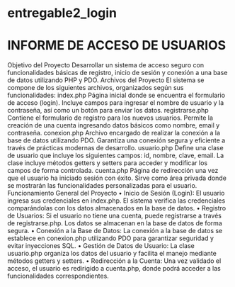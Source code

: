 # entregable2_login
# INFORME DE ACCESO DE USUARIOS
Objetivo del Proyecto
Desarrollar un sistema de acceso seguro con funcionalidades básicas de registro, inicio de sesión y conexión a una base de datos utilizando PHP y PDO.
Archivos del Proyecto
El sistema se compone de los siguientes archivos, organizados según sus funcionalidades:
index.php
Página inicial donde se encuentra el formulario de acceso (login). Incluye campos para ingresar el nombre de usuario y la contraseña, así como un botón para enviar los datos.
registrarse.php
Contiene el formulario de registro para los nuevos usuarios. Permite la creación de una cuenta ingresando datos básicos como nombre, email y contraseña.
conexion.php
Archivo encargado de realizar la conexión a la base de datos utilizando PDO. Garantiza una conexión segura y eficiente a través de prácticas modernas de desarrollo.
usuario.php
Define una clase de usuario que incluye los siguientes campos: id, nombre, clave, email. La clase incluye métodos getters y setters para acceder y modificar los campos de forma controlada.
cuenta.php
Página de redirección una vez que el usuario ha iniciado sesión con éxito. Sirve como área privada donde se mostrarán las funcionalidades personalizadas para el usuario.
Funcionamiento General del Proyecto
•	Inicio de Sesión (Login): El usuario ingresa sus credenciales en index.php. El sistema verifica las credenciales comparándolas con los datos almacenados en la base de datos.
•	Registro de Usuarios: Si el usuario no tiene una cuenta, puede registrarse a través de registrarse.php. Los datos se almacenan en la base de datos de forma segura.
•	Conexión a la Base de Datos: La conexión a la base de datos se establece en conexion.php utilizando PDO para garantizar seguridad y evitar inyecciones SQL.
•	Gestión de Datos de Usuario: La clase usuario.php organiza los datos del usuario y facilita el manejo mediante métodos getters y setters.
•	Redirección a la Cuenta: Una vez validado el acceso, el usuario es redirigido a cuenta.php, donde podrá acceder a las funcionalidades correspondientes.


